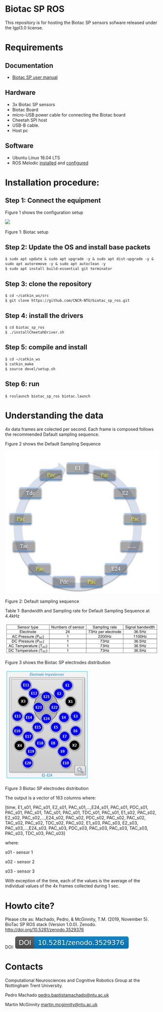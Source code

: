 # Biotac SP ROS

This repository is for hosting the Biotac SP sensors sofware released under the lgpl3.0 license.

# Requirements

## Documentation
* [Biotac SP user manual](https://github.com/pedrombmachado/biotac_sp/blob/master/doc/BioTac_SP_Product_Manual.pdf)

## Hardware
* 3x Biotac SP sensors
* Biotac Board
* micro-USB power cable for connecting the Biotac board
* Cheetah SPI host
* USB-B cable.
* Host pc

## Software
* Ubuntu Linux 18.04 LTS
* ROS Melodic [installed](http://wiki.ros.org/melodic/Installation/Ubuntu) and [configured](http://wiki.ros.org/ROS/Tutorials/InstallingandConfiguringROSEnvironment)

# Installation procedure:
## Step 1: Connect the equipment 
Figure 1 shows the configuration setup

![](https://github.com/pedrombmachado/biotac_sp/blob/master/doc/Biotac.png)

Figure 1: Biotac setup
  
## Step 2: Update the OS and install base packets

```
$ sudo apt update & sudo apt upgrade -y & sudo apt dist-upgrade -y & sudo apt autoremove -y & sudo apt autoclean -y
$ sudo apt install build-essential git terminator
```

## Step 3: clone the repository
```
$ cd ~/catkin_ws/src
$ git clone https://github.com/CNCR-NTU/biotac_sp_ros.git
```

## Step 4: install the drivers
```
$ cd biotac_sp_ros
$ ./installCheetahDriver.sh
```

## Step 5: compile and install
```
$ cd ~/catkin_ws
$ catkin_make
$ source devel/setup.sh
```

## Step 6: run

`$ roslaunch biotac_sp_ros biotac.launch`


# Understanding the data
4x data frames are colected per second. Each frame is composed follows the recommended Dafault sampling sequence.

Figure 2 shows the Default Sampling	Sequence

![](https://github.com/CNCR-NTU/biotac_sp/blob/master/doc/data_sampling.png)

Figure 2: Default sampling sequence

Table 1: Bandwidth and Sampling rate for Default Sampling Sequence at 4.4kHz

![](https://github.com/CNCR-NTU/biotac_sp/blob/master/doc/data_sampling_bandwidth.png)

Figure 3 shows the Biotac SP electrodes distribution

![](https://github.com/CNCR-NTU/biotac_sp/blob/master/doc/Electrodes_distribution.png)

Figure 3 Biotac SP electrodes distribution

The output is a vector of 163 columns where:

[time, E1_s01, PAC_s01, E2_s01, PAC_s01,...,E24_s01, PAC_s01, PDC_s01, PAC_s01, PAC_s01, TAC_s01, PAC_s01, TDC_s01, PAC_s01,
E1_s02, PAC_s02, E2_s02, PAC_s02,...,E24_s02, PAC_s02, PDC_s02, PAC_s02, PAC_s02, TAC_s02, PAC_s02, TDC_s02, PAC_s02,
E1_s03, PAC_s03, E2_s03, PAC_s03,...,E24_s03, PAC_s03, PDC_s03, PAC_s03, PAC_s03, TAC_s03, PAC_s03, TDC_s03, PAC_s03]

where:

s01 - sensor 1

s02 - sensor 2

s03 - sensor 3

With exception of the time, each of the values is the average of the individual values of the 4x frames collected during 1 sec.

# Howto cite?
Please cite as: 
Machado, Pedro, & McGinnity, T.M. (2019, November 5). BioTac SP ROS stack (Version 1.0.0). Zenodo. http://doi.org/10.5281/zenodo.3529376

DOI: ![](https://github.com/CNCR-NTU/biotac_sp_ros/blob/master/doc/zenodo.3529376.svg)

# Contacts
Computational Neurosciences and Cognitive Robotics Group at the Nottingham Trent University.

Pedro Machado <pedro.baptistamachado@ntu.ac.uk>

Martin McGinnity <martin.mcginnity@ntu.ac.uk>

